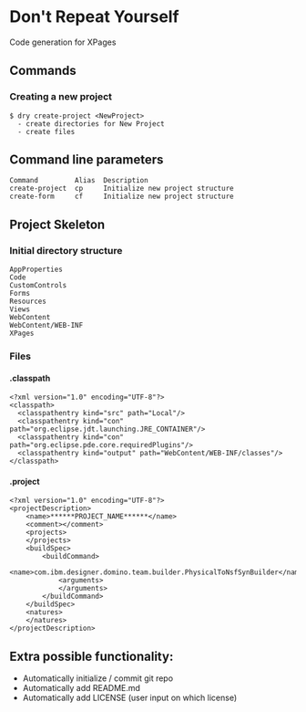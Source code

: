 # Don't Repeat Yourself

Code generation for XPages


## Commands

### Creating a new project

    $ dry create-project <NewProject>
      - create directories for New Project
      - create files




## Command line parameters

    Command         Alias  Description
    create-project  cp     Initialize new project structure
    create-form     cf     Initialize new project structure


## Project Skeleton

### Initial directory structure

    AppProperties
    Code
    CustomControls
    Forms
    Resources
    Views
    WebContent
    WebContent/WEB-INF
    XPages

### Files

#### .classpath
    <?xml version="1.0" encoding="UTF-8"?>
    <classpath>
      <classpathentry kind="src" path="Local"/>
      <classpathentry kind="con" path="org.eclipse.jdt.launching.JRE_CONTAINER"/>
      <classpathentry kind="con" path="org.eclipse.pde.core.requiredPlugins"/>
      <classpathentry kind="output" path="WebContent/WEB-INF/classes"/>
    </classpath>

#### .project
    <?xml version="1.0" encoding="UTF-8"?>
    <projectDescription>
    	<name>******PROJECT_NAME******</name>
    	<comment></comment>
    	<projects>
    	</projects>
    	<buildSpec>
    		<buildCommand>
    			<name>com.ibm.designer.domino.team.builder.PhysicalToNsfSynBuilder</name>
    			<arguments>
    			</arguments>
    		</buildCommand>
    	</buildSpec>
    	<natures>
    	</natures>
    </projectDescription>


## Extra possible functionality:

* Automatically initialize / commit git repo
* Automatically add README.md
* Automatically add LICENSE (user input on which license)
